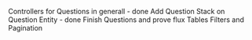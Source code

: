 Controllers for Questions in generall - done
Add Question Stack on Question Entity - done
Finish Questions and prove flux
Tables Filters and Pagination